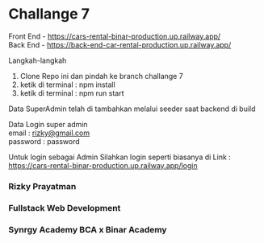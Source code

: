 # Challange 7

Front End - https://cars-rental-binar-production.up.railway.app/
<br>
Back End - https://back-end-car-rental-production.up.railway.app/

Langkah-langkah
1. Clone Repo ini dan pindah ke branch challange 7
2. ketik di terminal : npm install
3. ketik di terminal : npm run start

Data SuperAdmin telah di tambahkan melalui seeder saat backend di build

Data Login super admin <br>
email : rizky@gmail.com <br>
password : password

Untuk login sebagai Admin Silahkan login seperti biasanya di Link : <br>
https://cars-rental-binar-production.up.railway.app/login


### Rizky Prayatman
### Fullstack Web Development
### Synrgy Academy BCA x Binar Academy